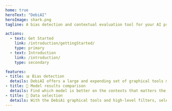 ```yaml
---
home: true
heroText: "DebiAI"
heroImage: shark.png
tagline: A bias detection and contextual evaluation tool for your AI projects

actions:
  - text: Get Started
    link: /introduction/gettingStarted/
    type: primary
  - text: Introduction
    link: /introduction/
    type: secondary

features:
- title: 📊 Bias detection
  details: DebiAI offers a large and expending set of graphical tools making the detection of bias in the data of your projects easier.
- title: 💪 Model results comparison
  details: Find which model is better on the contexts that matters the most for your project.
- title: 🔎 Data selection
  details: With the DebiAi graphical tools and high-level filters, select data for training purpose or for additional exploration.
---
```


<!-- style -->
<style>
  .theme-container.no-sidebar {
    /* background: radial-gradient(rgba(255,255,255,1),rgba(255,255,255,1),rgba(255,255,255,0.95),rgba(255,255,255,0)),url(homepage-small.png); */
    background: linear-gradient(90deg, rgba(255,255,255,0.50) 0%, rgba(255,255,255,1) 30%, rgba(255,255,255,1) 50%, rgba(255,255,255,1) 70%, rgba(255,255,255,0.50) 100%),url(../homepage.svg);
    background-size: cover;
    background-position: center;
    background-repeat: no-repeat;
    background-attachment: fixed;
    min-height: 100vh;
    transform: translateZ(0);
  }
</style>
